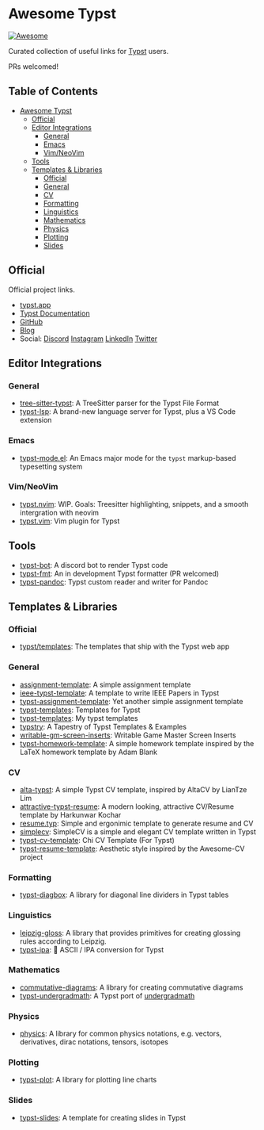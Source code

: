 # Awesome Typst

[![Awesome](https://awesome.re/badge.svg)](https://awesome.re)

Curated collection of useful links for [Typst](https://github.com/typst/typst) users.

PRs welcomed!

<!-- markdown-toc start - Don't edit this section. Run M-x markdown-toc-refresh-toc -->
## Table of Contents

- [Awesome Typst](#awesome-typst)
  - [Official](#official)
  - [Editor Integrations](#editor-integrations)
    - [General](#general)
    - [Emacs](#emacs)
    - [Vim/NeoVim](#vimneovim)
  - [Tools](#tools)
  - [Templates & Libraries](#templates--libraries)
    - [Official](#official-1)
    - [General](#general-1)
    - [CV](#cv)
    - [Formatting](#formatting)
    - [Linguistics](#linguistics)
    - [Mathematics](#mathematics)
    - [Physics](#physics)
    - [Plotting](#plotting)
    - [Slides](#slides)

<!-- markdown-toc end -->

## Official

Official project links.

- [typst.app](https://typst.app)
- [Typst Documentation](https://typst.app/docs)
- [GitHub](https://github.com/typst/typst)
- [Blog](https://typst.app/blog/)
- Social: [Discord] [Instagram] [LinkedIn] [Twitter]

[discord]: https://discord.gg/2uDybryKPe
[instagram]: https://instagram.com/typstapp/
[linkedin]: https://www.linkedin.com/company/typst/
[twitter]: https://twitter.com/typstapp/

## Editor Integrations

### General

- [tree-sitter-typst](https://github.com/SeniorMars/tree-sitter-typst): A TreeSitter parser for the Typst File Format
- [typst-lsp](https://github.com/nvarner/typst-lsp): A brand-new language server for Typst, plus a VS Code extension

### Emacs

- [typst-mode.el](https://github.com/Ziqi-Yang/typst-mode.el): An Emacs major mode for the `typst` markup-based typesetting system

### Vim/NeoVim

- [typst.nvim](https://github.com/SeniorMars/typst.nvim): WIP. Goals: Treesitter highlighting, snippets, and a smooth intergration with neovim
- [typst.vim](https://github.com/kaarmu/typst.vim): Vim plugin for Typst

## Tools

- [typst-bot](https://github.com/mattfbacon/typst-bot): A discord bot to render Typst code
- [typst-fmt](https://github.com/astrale-sharp/typst-fmt/): An in development Typst formatter (PR welcomed)
- [typst-pandoc](https://github.com/lvignoli/typst-pandoc): Typst custom reader and writer for Pandoc

## Templates & Libraries

### Official

- [typst/templates](https://github.com/typst/templates):  The templates that ship with the Typst web app

### General

- [assignment-template](https://github.com/AntoniosBarotsis/typst-assignment-template): A simple assignment template
- [ieee-typst-template](https://github.com/bsp0109/ieee-typst-template): A template to write IEEE Papers in Typst
- [typst-assignment-template](https://github.com/astrale-sharp/typst-assignement-template.git): Yet another simple assignment template
- [typst-templates](https://github.com/eigenein/typst-templates): Templates for Typst
- [typst-templates](https://github.com/haxibami/typst-template): My typst templates
- [typstry](https://github.com/qjcg/typstry): A Tapestry of Typst Templates & Examples
- [writable-gm-screen-inserts](https://github.com/LLBlumire/writable-gm-screen-inserts): Writable Game Master Screen Inserts
- [typst-homework-template](https://github.com/OriginCode/typst-homework-template): A simple homework template inspired by the LaTeX homework template by Adam Blank

### CV

- [alta-typst](https://github.com/GeorgeHoneywood/alta-typst): A simple Typst CV template, inspired by AltaCV by LianTze Lim
- [attractive-typst-resume](https://github.com/Harkunwar/attractive-typst-resume): A modern looking, attractive CV/Resume template by Harkunwar Kochar
- [resume.typ](https://github.com/wusyong/resume.typ): Simple and ergonimic template to generate resume and CV
- [simplecv](https://github.com/LaurenzV/simplecv): SimpleCV is a simple and elegant CV template written in Typst
- [typst-cv-template](https://github.com/skyzh/typst-cv-template): Chi CV Template (For Typst)
- [typst-resume-template](https://github.com/bamboovir/typst-resume-template): Aesthetic style inspired by the Awesome-CV project

### Formatting

- [typst-diagbox](https://github.com/PgBiel/typst-diagbox): A library for diagonal line dividers in Typst tables

### Linguistics

- [leipzig-gloss](https://gitea.everydayimshuflin.com/greg/typst-lepizig-glossing): A library that provides primitives for creating glossing rules according to Leipzig.
- [typst-ipa](https://github.com/imatpot/typst-ipa): 🔄 ASCII / IPA conversion for Typst

### Mathematics

- [commutative-diagrams](https://gitlab.com/giacomogallina/typst-cd): A library for creating commutative diagrams
- [typst-undergradmath](https://github.com/johanvx/typst-undergradmath): A Typst port of [undergradmath](https://gitlab.com/jim.hefferon/undergradmath)

### Physics

- [physics](https://github.com/Leedehai/typst-physics): A library for common physics notations, e.g. vectors, derivatives, dirac notations, tensors, isotopes

### Plotting

- [typst-plot](https://github.com/johannes-wolf/typst-plot): A library for plotting line charts

### Slides

- [typst-slides](https://github.com/andreasKroepelin/typst-slides): A template for creating slides in Typst

<!-- Local Variables: -->
<!-- markdown-toc-header-toc-title: "## Table of Contents" -->
<!-- markdown-toc-indentation-space: 2 -->
<!-- End: -->
